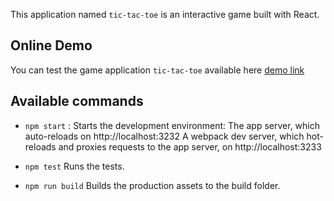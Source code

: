 This application named `tic-tac-toe` is an interactive game built with React.

## Online Demo 
You can test the game application `tic-tac-toe` available here [demo link](https://maryiam.github.io/tic-tac-toe/) 

## Available commands

  - `npm start` : 
      Starts the development environment:
        The app server, which auto-reloads on http://localhost:3232
        A webpack dev server, which hot-reloads and proxies requests to the app server, on http://localhost:3233

  - `npm test`
      Runs the tests.

  - `npm run build`
      Builds the production assets to the build folder.

